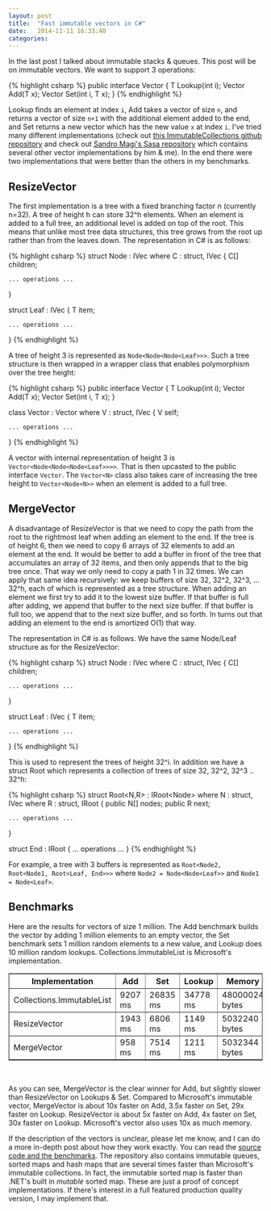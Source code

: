 ```yaml
---
layout: post
title:  "Fast immutable vectors in C#"
date:   2014-11-11 16:33:40
categories: 
---
```


In the last post I talked about immutable stacks & queues. This post will be on immutable vectors. We want to support 3 operations:

{% highlight csharp %}
public interface Vector 
{
    T Lookup(int i);
    Vector Add(T x);
    Vector Set(int i, T x);
}
{% endhighlight %}

Lookup finds an element at index `i`, Add takes a vector of size `n`, and returns a vector of size `n+1` with the additional element added to the end, and Set returns a new vector which has the new value `x` at index `i`. I've tried many different implementations (check out [this ImmutableCollections github repository](https://github.com/julesjacobs/ImmutableCollections/tree/master/ImmutableCollections/ImmutableCollections/Vectors) and check out [Sandro Magi's Sasa repository](http://sourceforge.net/p/sasa/code/ci/default/tree/Bench/) which contains several other vector implementations by him & me). In the end there were two implementations that were better than the others in my benchmarks.

## ResizeVector ##

The first implementation is a tree with a fixed branching factor n (currently n=32). A tree of height h can store 32^h elements. When an element is added to a full tree, an additional level is added on top of the root. This means that unlike most tree data structures, this tree grows from the root up rather than from the leaves down. The representation in C# is as follows:

{% highlight csharp %}
struct Node<C> : IVec where C : struct, IVec
{
    C[] children;

    ... operations ...
}

struct Leaf : IVec
{
    T item;

    ... operations ...
}
{% endhighlight %}

A tree of height 3 is represented as `Node<Node<Node<Leaf>>>`. Such a tree structure is then wrapped in a wrapper class that enables polymorphism over the tree height:

{% highlight csharp %}
public interface Vector 
{
    T Lookup(int i);
    Vector Add(T x);
    Vector Set(int i, T x);
}

class Vector<V> : Vector where V : struct, IVec
{
    V self;

    ... operations ...
}
{% endhighlight %}

A vector with internal representation of height 3 is `Vector<Node<Node<Node<Leaf>>>>`. That is then upcasted to the public interface `Vector`. The `Vector<N>` class also takes care of increasing the tree height to `Vector<Node<N>>` when an element is added to a full tree.

## MergeVector ##

A disadvantage of ResizeVector is that we need to copy the path from the root to the rightmost leaf when adding an element to the end. If the tree is of height 6, then we need to copy 6 arrays of 32 elements to add an element at the end. It would be better to add a buffer in front of the tree that accumulates an array of 32 items, and then only appends that to the big tree once. That way we only need to copy a path 1 in 32 times. We can apply that same idea recursively: we keep buffers of size 32, 32^2, 32^3, ... 32^h, each of which is represented as a tree structure. When adding an element we first try to add it to the lowest size buffer. If that buffer is full after adding, we append that buffer to the next size buffer. If that buffer is full too, we append that to the next size buffer, and so forth. In turns out that adding an element to the end is amortized O(1) that way. 

The representation in C# is as follows. We have the same Node/Leaf structure as for the ResizeVector:

{% highlight csharp %}
struct Node<C> : IVec where C : struct, IVec
{
    C[] children;

    ... operations ...
}

struct Leaf : IVec
{
    T item;

    ... operations ...
}
{% endhighlight %}

This is used to represent the trees of height 32^i. In addition we have a struct Root which represents a collection of trees of size 32, 32^2, 32^3 .. 32^h:

{% highlight csharp %}
struct Root<N,R> : IRoot<Node<N>>
    where N : struct, IVec 
    where R : struct, IRoot<N>
{
    public N[] nodes;
    public R next;

    ... operations ...
}

struct End : IRoot<Leaf>
{
    ... operations ...
}
{% endhighlight %}

For example, a tree with 3 buffers is represented as `Root<Node2, Root<Node1, Root<Leaf, End>>>` where `Node2 = Node<Node<Leaf>>` and `Node1 = Node<Leaf>`.

## Benchmarks ##

Here are the results for vectors of size 1 million. The Add benchmark builds the vector by adding 1 million elements to an empty vector, the Set benchmark sets 1 million random elements to a new value, and Lookup does 10 million random lookups. Collections.ImmutableList is Microsoft's implementation.

<table border="1">
<tr><th>Implementation</th><th>Add</th><th>Set</th><th>Lookup</th><th>Memory</th></tr>
<tr><td>Collections.ImmutableList </td><td> 9207 ms </td><td> 26835 ms </td><td> 34778 ms </td><td> 48000024 bytes</td></tr>
<tr><td>ResizeVector </td><td> 1943 ms </td><td> 6806 ms </td><td> 1149 ms </td><td> 5032240 bytes</td></tr>
<tr><td>MergeVector </td><td> 958 ms </td><td> 7514 ms </td><td> 1211 ms </td><td> 5032344 bytes</td></tr>
</table>
<br>

As you can see, MergeVector is the clear winner for Add, but slightly slower than ResizeVector on Lookups & Set. Compared to Microsoft's immutable vector, MergeVector is about 10x faster on Add, 3.5x faster on Set, 29x faster on Lookup. ResizeVector is about 5x faster on Add, 4x faster on Set, 30x faster on Lookup. Microsoft's vector also uses 10x as much memory.

If the description of the vectors is unclear, please let me know, and I can do a more in-depth post about how they work exactly. You can read the [source code and the benchmarks](https://github.com/julesjacobs/ImmutableCollections/tree/master/ImmutableCollections/ImmutableCollections/Vectors). The repository also contains immutable queues, sorted maps and hash maps that are several times faster than Microsoft's immutable collections. In fact, the immutable sorted map is faster than .NET's built in *mutable* sorted map. These are just a proof of concept implementations. If there's interest in a full featured production quality version, I may implement that.